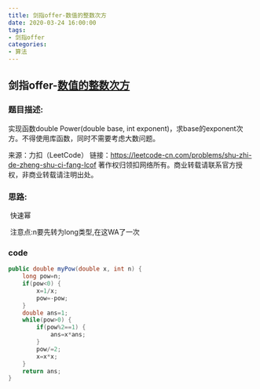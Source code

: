 ```yaml
---
title: 剑指offer-数值的整数次方
date: 2020-03-24 16:00:00
tags:
- 剑指offer
categories: 
- 算法
---
```


## 剑指offer-[数值的整数次方](https://leetcode-cn.com/problems/shu-zhi-de-zheng-shu-ci-fang-lcof/)

### 题目描述:

实现函数double Power(double base, int exponent)，求base的exponent次方。不得使用库函数，同时不需要考虑大数问题。

来源：力扣（LeetCode）
链接：https://leetcode-cn.com/problems/shu-zhi-de-zheng-shu-ci-fang-lcof
著作权归领扣网络所有。商业转载请联系官方授权，非商业转载请注明出处。

<!--more-->

### 思路:

​	快速幂

​	注意点:n要先转为long类型,在这WA了一次

### code

```java
public double myPow(double x, int n) {
    long pow=n;
    if(pow<0) {
        x=1/x;
        pow=-pow;
    }
    double ans=1;
    while(pow>0) {
        if(pow%2==1) {
            ans=x*ans;
        }
        pow/=2;
        x=x*x;
    }
    return ans;
}
```

